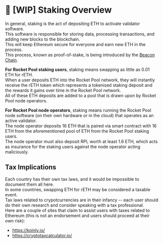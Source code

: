 # :book: [WIP] Staking Overview

In general, staking is the act of depositing ETH to activate validator software.  
This software is responsible for storing data, processing transactions, and adding new blocks to the blockchain.  
This will keep Ethereum secure for everyone and earn new ETH in the process.  
This process, known as proof-of-stake, is being introduced by the [Beacon Chain](https://ethereum.org/en/eth2/beacon-chain/). 

**For Rocket Pool staking users**, staking means swapping as little as 0.01 ETH for rETH.  
When a user deposits ETH into the Rocket Pool network, they will instantly receive the rETH token which represents a tokenised staking deposit and the rewards it gains over time in the Rocket Pool network.  
All of these ETH deposits are added to a pool that is drawn upon by Rocket Pool node operators.

**For Rocket Pool node operators**, staking means running the Rocket Pool node software (on their own hardware or in the cloud) that operates as an active validator.  
The node operator deposits 16 ETH that is paired via smart contract with 16 ETH from the aforementioned pool of ETH from the Rocket Pool staking users.  
The node operator must also deposit RPL worth at least 1.6 ETH, which acts as insurance for the staking users against the node operator acting maliciously.

## Tax Implications

Each country has their own tax laws, and it would be impossible to document them all here.  
In some countries, swapping ETH for rETH may be considered a taxable event.  
Tax laws related to crypotcurrencies are in their infancy -- each user should do their own research and consider speaking with a tax professional.  
Here are a couple of sites that claim to assist users with taxes related to Ethereum (this is not an endorsement and users should proceed at their own risk):
 - https://koinly.io/
 - https://cryptotaxcalculator.io/

